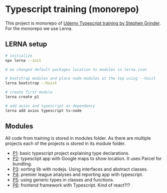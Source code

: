 # Typescript training (monorepo)

This project is monorepo of [Udemy Typescript training by Stephen Grinder](https://www.udemy.com/course/typescript-the-complete-developers-guide/). For the monorepo we use Lerna.

## LERNA setup

```bash
# initialize
npx lerna --init

# we changed default packages location to modules in lerna.json

# bootstrap modules and place node-modules at the top using --hoist
lerna bootstrap --hoist

# create first module
lerna create p1

# add axios and typescript as dependency
lerna add axios typescript ts-node

```

## Modules

All code from training is stored in modules folder. As there are multiple projects each of the projects is stored in its module folder.

- [P1](modules/p1/README.md): basic typescript project explaining type declarations.
- [P2](modules/p2/README.md): typesctipt app with Google maps to show location. It uses Parcel for bundling.
- [P3](modules/p3/README.md): sorting lib with nodejs. Using interfaces and abstract classes.
- [P4](modules/p4/README.md): premier league analyses and reporting app with typescript.
- [P5](modules/p5/README.md): using generic types in classes and functions.
- [P6](modules/p6/README.md): frontend framework with Typescript. Kind of react?!?
